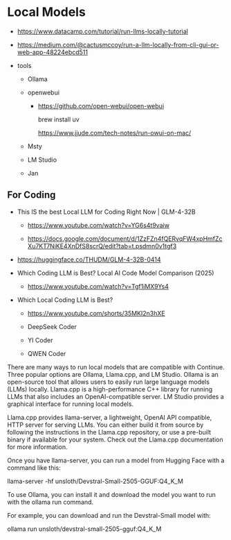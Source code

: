 # Local Models

*   https://www.datacamp.com/tutorial/run-llms-locally-tutorial

*   https://medium.com/@cactusmccoy/run-a-llm-locally-from-cli-gui-or-web-app-48224ebcd511

*   tools

    *   Ollama

    *   openwebui

        *   https://github.com/open-webui/open-webui

            brew install uv

            https://www.jjude.com/tech-notes/run-owui-on-mac/

            

    *   Msty

    *   LM Studio

    *   Jan

## For Coding

*   This IS the best Local LLM for Coding Right Now | GLM-4-32B

    *   https://www.youtube.com/watch?v=YG6s4t9vaiw

    *   https://docs.google.com/document/d/1ZzFZn4fQERvqFW4xpHmfZcXu7KT7NiKE4XnDfS8scrQ/edit?tab=t.psdmn0v1tgf3

*   https://huggingface.co/THUDM/GLM-4-32B-0414

*   Which Coding LLM is Best? Local AI Code Model Comparison (2025)

    *   https://www.youtube.com/watch?v=Tgf1jMX9Ys4

*   Which Local Coding LLM is Best?

    *   https://www.youtube.com/shorts/35MKI2n3hXE

    *   DeepSeek Coder

    *   YI Coder

    *   QWEN Coder


There are many ways to run local models that are compatible with Continue. Three popular options are Ollama, Llama.cpp, and LM Studio. Ollama is an open-source tool that allows users to easily run large language models (LLMs) locally. Llama.cpp is a high-performance C++ library for running LLMs that also includes an OpenAI-compatible server. LM Studio provides a graphical interface for running local models.

Llama.cpp provides llama-server, a lightweight, OpenAI API compatible, HTTP server for serving LLMs. You can either build it from source by following the instructions in the Llama.cpp repository, or use a pre-built binary if available for your system. Check out the Llama.cpp documentation for more information.

Once you have llama-server, you can run a model from Hugging Face with a command like this:

llama-server -hf unsloth/Devstral-Small-2505-GGUF:Q4_K_M


To use Ollama, you can install it and download the model you want to run with the ollama run command.

For example, you can download and run the Devstral-Small model with:

ollama run unsloth/devstral-small-2505-gguf:Q4_K_M